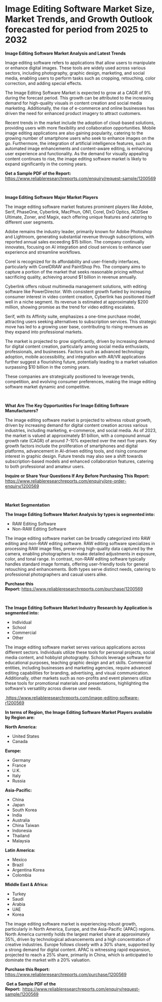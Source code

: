 <p><h1>Image Editing Software Market Size, Market Trends, and Growth Outlook forecasted for period from 2025 to 2032</h1></p><p><strong>Image Editing Software Market Analysis and Latest Trends</strong></p>
<p><p>Image editing software refers to applications that allow users to manipulate or enhance digital images. These tools are widely used across various sectors, including photography, graphic design, marketing, and social media, enabling users to perform tasks such as cropping, retouching, color correction, and adding special effects.</p><p>The Image Editing Software Market is expected to grow at a CAGR of 9% during the forecast period. This growth can be attributed to the increasing demand for high-quality visuals in content creation and social media marketing. Additionally, the rise of e-commerce and online businesses has driven the need for enhanced product imagery to attract customers. </p><p>Recent trends in the market include the adoption of cloud-based solutions, providing users with more flexibility and collaboration opportunities. Mobile image editing applications are also gaining popularity, catering to the growing number of smartphone users who seek to enhance images on the go. Furthermore, the integration of artificial intelligence features, such as automated image enhancements and content-aware editing, is enhancing user experience and functionality. As the demand for visually appealing content continues to rise, the image editing software market is likely to expand significantly in the coming years.</p></p>
<p><strong>Get a Sample PDF of the Report:&nbsp;</strong> <a href="https://www.reliableresearchreports.com/enquiry/request-sample/1200569?utm_campaign=2781&utm_medium=2&utm_source=Github&utm_content=ia&utm_term=19042025&utm_id=image-editing-software">https://www.reliableresearchreports.com/enquiry/request-sample/1200569</a></p>
<p>&nbsp;</p>
<p><strong>Image Editing Software Major Market Players</strong></p>
<p><p>The image editing software market features prominent players like Adobe, Serif, PhaseOne, Cyberlink, MacPhun, ON1, Corel, DxO Optics, ACDSee Ultimate, Zoner, and Magix, each offering unique features and catering to different user segments. </p><p>Adobe remains the industry leader, primarily known for Adobe Photoshop and Lightroom, generating substantial revenue through subscriptions, with reported annual sales exceeding $15 billion. The company continually innovates, focusing on AI integration and cloud services to enhance user experience and streamline workflows. </p><p>Corel is recognized for its affordability and user-friendly interfaces, particularly with CorelDRAW and PaintShop Pro. The company aims to capture a portion of the market that seeks reasonable pricing without sacrificing quality, achieving around $1 billion in revenue annually.</p><p>Cyberlink offers robust multimedia management solutions, with editing software like PowerDirector. With consistent growth fueled by increasing consumer interest in video content creation, Cyberlink has positioned itself well in a niche segment. Its revenue is estimated at approximately $200 million, showing promise as the trend for video editing escalates.</p><p>Serif, with its Affinity suite, emphasizes a one-time purchase model, attracting users seeking alternatives to subscription services. This strategic move has led to a growing user base, contributing to rising revenues as they expand into professional markets.</p><p>The market is projected to grow significantly, driven by increasing demand for digital content creation, particularly among social media enthusiasts, professionals, and businesses. Factors such as advanced technology adoption, mobile accessibility, and integration with AR/VR applications further suggest a flourishing future, potentially leading to a market valuation surpassing $10 billion in the coming years. </p><p>These companies are strategically positioned to leverage trends, competition, and evolving consumer preferences, making the image editing software market dynamic and competitive.</p></p>
<p>&nbsp;</p>
<p><strong>What Are The Key Opportunities For Image Editing Software Manufacturers?</strong></p>
<p><p>The image editing software market is projected to witness robust growth, driven by increasing demand for digital content creation across various industries, including marketing, e-commerce, and social media. As of 2023, the market is valued at approximately $1 billion, with a compound annual growth rate (CAGR) of around 7-10% expected over the next five years. Key growth factors include the proliferation of smartphones and digital platforms, advancement in AI-driven editing tools, and rising consumer interest in graphic design. Future trends may also see a shift towards subscription-based models and enhanced collaboration features, catering to both professional and amateur users.</p></p>
<p><strong>Inquire or Share Your Questions If Any Before Purchasing This Report:</strong> <a href="https://www.reliableresearchreports.com/enquiry/pre-order-enquiry/1200569?utm_campaign=2781&utm_medium=2&utm_source=Github&utm_content=ia&utm_term=19042025&utm_id=image-editing-software">https://www.reliableresearchreports.com/enquiry/pre-order-enquiry/1200569</a></p>
<p>&nbsp;</p>
<p><strong>Market Segmentation</strong></p>
<p><strong>The Image Editing Software Market Analysis by types is segmented into:</strong></p>
<p><ul><li>RAW Editing Software</li><li>Non-RAW Editing Software</li></ul></p>
<p><p>The image editing software market can be broadly categorized into RAW editing and non-RAW editing software. RAW editing software specializes in processing RAW image files, preserving high-quality data captured by the camera, enabling photographers to make detailed adjustments in exposure, color, and tonal range. In contrast, non-RAW editing software typically handles standard image formats, offering user-friendly tools for general retouching and enhancements. Both types serve distinct needs, catering to professional photographers and casual users alike.</p></p>
<p><strong>Purchase this Report:&nbsp;</strong><a href="https://www.reliableresearchreports.com/purchase/1200569?utm_campaign=2781&utm_medium=2&utm_source=Github&utm_content=ia&utm_term=19042025&utm_id=image-editing-software">https://www.reliableresearchreports.com/purchase/1200569</a></p>
<p>&nbsp;</p>
<p><strong>The Image Editing Software Market Industry Research by Application is segmented into:</strong></p>
<p><ul><li>Individual</li><li>School</li><li>Commercial</li><li>Other</li></ul></p>
<p><p>The image editing software market serves various applications across different sectors. Individuals utilize these tools for personal projects, social media content, and hobbyist photography. Schools leverage software for educational purposes, teaching graphic design and art skills. Commercial entities, including businesses and marketing agencies, require advanced editing capabilities for branding, advertising, and visual communication. Additionally, other markets such as non-profits and event planners utilize these tools for promotional materials and presentations, highlighting the software's versatility across diverse user needs.</p></p>
<p><a href="https://www.reliableresearchreports.com/image-editing-software-r1200569?utm_campaign=2781&utm_medium=2&utm_source=Github&utm_content=ia&utm_term=19042025&utm_id=image-editing-software">&nbsp;https://www.reliableresearchreports.com/image-editing-software-r1200569</a></p>
<p><strong>In terms of Region, the Image Editing Software Market Players available by Region are:</strong></p>
<p>
    <p> <strong> North America: </strong>
        <ul>
            <li>United States</li>
            <li>Canada</li>
        </ul>
        </p> 
    <p> <strong> Europe: </strong>
        <ul>
            <li>Germany</li>
            <li>France</li>
            <li>U.K.</li>
            <li>Italy</li>
            <li>Russia</li>
        </ul>
        </p> 
    <p> <strong> Asia-Pacific: </strong>
        <ul>
            <li>China</li>
            <li>Japan</li>
            <li>South Korea</li>
            <li>India</li>
            <li>Australia</li>
            <li>China Taiwan</li>
            <li>Indonesia</li>
            <li>Thailand</li>
            <li>Malaysia</li>
        </ul>
        </p> 
    <p> <strong> Latin America: </strong>
        <ul>
            <li>Mexico</li>
            <li>Brazil</li>
            <li>Argentina Korea</li>
            <li>Colombia</li>
        </ul>
        </p> 
    <p> <strong> Middle East & Africa: </strong>
        <ul>
            <li>Turkey</li>
            <li>Saudi</li>
            <li>Arabia</li>
            <li>UAE</li>
            <li>Korea</li>
        </ul>
    </p>
    </p>
<p><p>The image editing software market is experiencing robust growth, particularly in North America, Europe, and the Asia-Pacific (APAC) regions. North America currently holds the largest market share at approximately 35%, driven by technological advancements and a high concentration of creative industries. Europe follows closely with a 30% share, supported by a strong demand for digital content. APAC is witnessing rapid expansion, projected to reach a 25% share, primarily in China, which is anticipated to dominate the market with a 20% valuation.</p></p>
<p><strong>Purchase this Report: </strong><a href="https://www.reliableresearchreports.com/purchase/1200569?utm_campaign=2781&utm_medium=2&utm_source=Github&utm_content=ia&utm_term=19042025&utm_id=image-editing-software">https://www.reliableresearchreports.com/purchase/1200569</a></p>
<p>&nbsp;<strong>Get a Sample PDF of the Report:&nbsp;&nbsp;</strong><a href="https://www.reliableresearchreports.com/enquiry/request-sample/1200569?utm_campaign=2781&utm_medium=2&utm_source=Github&utm_content=ia&utm_term=19042025&utm_id=image-editing-software">https://www.reliableresearchreports.com/enquiry/request-sample/1200569</a></p>
<p><strong></strong></p>
<p><p></p><p></p><p></p></p>